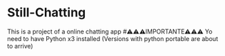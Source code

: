 # Still-Chatting
This is a project of a online chatting app
#⚠️⚠️⚠️IMPORTANTE⚠️⚠️⚠️
Yo need to have Python x3 installed
(Versions with python portable are about to arrive)
